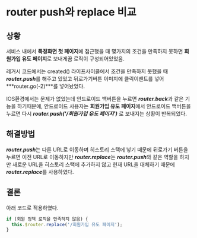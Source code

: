 # router push와 replace 비교

## 상황

서비스 내에서 **특정화면 첫 페이지**에 접근했을 때 몇가지의 조건을 만족하지 못하면
**회원가입 유도 페이지**로 보내게끔 로직이 구성되어있었음.

레거시 코드에서는 created() 라이프사이클에서 조건을 만족하지 못했을 때
***router.push***를 해주고 있었고 뒤로가기버튼 이미지에 클릭이벤트를 넣어 ***router.go(-2)***를 넣어놨었다.

IOS환경에서는 문제가 없었는데 안드로이드 백버튼을 누르면 ***router.back***과 같은 기능을 하기때문에,
안드로이드 사용자는 **회원가입 유도 페이지**에서 안드로이드 백버튼을 누르면
다시 ***router.push('/회원가입 유도 페이지')*** 로 보내지는 상황이 반복되었다.

## 해결방법

***router.push***는 다른 URL로 이동하며 히스토리 스택에 넣기 때문에 뒤로가기 버튼을 누르면 이전 URL로 이동하지만
***router.replace***는 ***router.push***와 같은 역할을 하지만 새로운 URL을 히스토리 스택에 추가하지 않고 현재 URL을 대체하기 때문에
***router.replace***를 사용하였다.

## 결론

아래 코드로 적용하였다.

```js
if (회원 정책 로직을 만족하지 않음) {
  this.$router.replace('/회원가입 유도 페이지');
}
```
